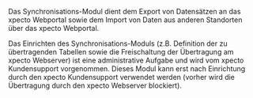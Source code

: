 Das Synchronisations-Modul dient dem Export von Datensätzen an das xpecto Webportal sowie dem Import von Daten aus anderen Standorten über das
xpecto Webportal.

Das Einrichten des Synchronisations-Moduls (z.B. Definition der zu übertragenden Tabellen sowie die Freischaltung der Übertragung am xpecto
Webserver) ist eine administrative Aufgabe und wird vom xpecto Kundensupport vorgenommen. Dieses Modul kann erst nach Einrichtung durch den xpecto
Kundensupport verwendet werden (vorher wird die Übertragung durch den xpecto Webserver blockiert).

